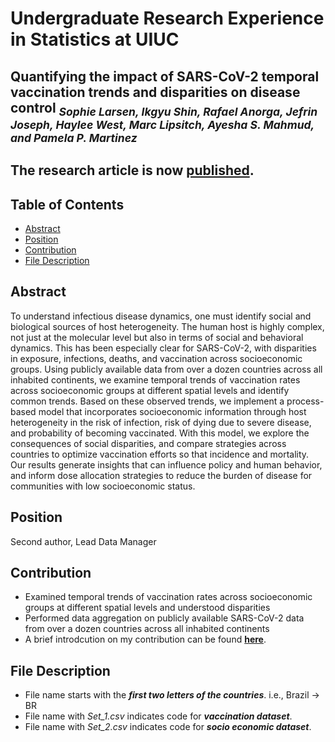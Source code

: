 # Undergraduate Research Experience in Statistics at UIUC

## Quantifying the impact of SARS-CoV-2 temporal vaccination trends and disparities on disease control *<sub> Sophie Larsen, ***Ikgyu Shin***, Rafael Anorga, Jefrin Joseph, Haylee West, Marc Lipsitch, Ayesha S. Mahmud, and Pamela P. Martinez </sub>*

## The research article is now __[published](https://www.science.org/doi/10.1126/sciadv.adh9920)__.

## Table of Contents
* [Abstract](#abstract)
* [Position](#position)
* [Contribution](#contribution)
* [File Description](#file-description)


## Abstract

To understand infectious disease dynamics, one must identify social and biological sources of host heterogeneity. The human host is highly complex, not just at the molecular level but also in terms of social and behavioral dynamics. This has been especially clear for SARS-CoV-2, with disparities in exposure, infections, deaths, and vaccination across socioeconomic groups. Using publicly available data from over a dozen countries across all inhabited continents, we examine temporal trends of vaccination rates across socioeconomic groups at different spatial levels and identify common trends. Based on these observed trends, we implement a process-based model that incorporates socioeconomic information through host heterogeneity in the risk of infection, risk of dying due to severe disease, and probability of becoming vaccinated. With this model, we explore the consequences of social disparities, and compare strategies across countries to optimize vaccination efforts so that incidence and mortality. Our results generate insights that can influence policy and human behavior, and inform dose allocation strategies to reduce the burden of disease for communities with low socioeconomic status.

## Position

Second author, Lead Data Manager

## Contribution

*	Examined temporal trends of vaccination rates across socioeconomic groups at different spatial levels and understood disparities
*	Performed data aggregation on publicly available SARS-CoV-2 data from over a dozen countries across all inhabited continents
*	A brief introdcution on my contribution can be found __[here](https://github.com/ikgyu98/Online-CV/blob/main/vaccine-inequality/vacc_inequal_symposium.pdf)__.

## File Description

* File name starts with the ***first two letters of the countries***. i.e., Brazil -> BR
* File name with *Set_1.csv* indicates code for ***vaccination dataset***. 
* File name with *Set_2.csv* indicates code for ***socio economic dataset***.


